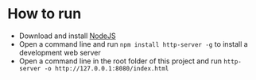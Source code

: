 # How to run
* Download and install [NodeJS](https://nodejs.org/en/download/)
* Open a command line and run `npm install http-server -g` to install a development web server
* Open a command line in the root folder of this project and run `http-server -o http://127.0.0.1:8080/index.html`